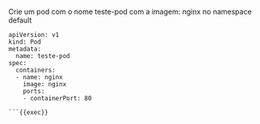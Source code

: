 
Crie um pod com o nome teste-pod com a imagem: nginx no namespace default

```
apiVersion: v1
kind: Pod
metadata:
  name: teste-pod
spec:
  containers:
  - name: nginx
    image: nginx
    ports:
    - containerPort: 80

```{{exec}}

